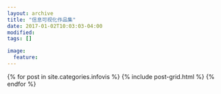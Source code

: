```yaml
---
layout: archive
title: "信息可视化作品集"
date: 2017-01-02T10:03:03-04:00
modified:
tags: []

image: 
  feature:
---
```

 


 
<div class="tiles">
{% for post in site.categories.infovis %}
{% include post-grid.html %}
{% endfor %}
</div><!-- /.tiles 把所有categories 有 infovis 的列出来-->